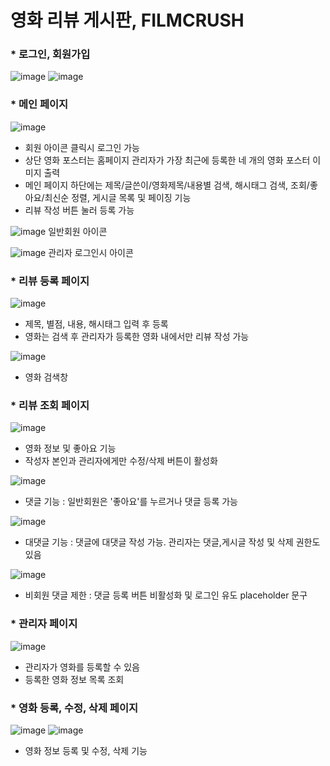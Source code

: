 # 영화 리뷰 게시판, FILMCRUSH

### * 로그인, 회원가입
![image](https://github.com/daseuldaseul/first_class/assets/121841821/9c375c07-6d42-4a95-82b2-417f5e201ac9)
![image](https://github.com/daseuldaseul/first_class/assets/121841821/c8c531ac-2cd4-4f20-9cf9-1560fa61cf9c)


### * 메인 페이지
![image](https://github.com/daseuldaseul/first_class/assets/121841821/7e358535-8d68-4ce1-a979-df4aaf70caed)
* 회원 아이콘 클릭시 로그인 가능
* 상단 영화 포스터는 홈페이지 관리자가 가장 최근에 등록한 네 개의 영화 포스터 이미지 출력
* 메인 페이지 하단에는 제목/글쓴이/영화제목/내용별 검색, 해시태그 검색, 조회/좋아요/최신순 정렬, 게시글 목록 및 페이징 기능
* 리뷰 작성 버튼 눌러 등록 가능

![image](https://github.com/daseuldaseul/first_class/assets/121841821/62a8ba51-855f-4d4d-80cc-82f260bf192d)
 일반회원 아이콘
 
![image](https://github.com/daseuldaseul/first_class/assets/121841821/ea7bc8f7-acbc-40cc-9487-2950bb78c4e1)
 관리자 로그인시 아이콘
 
 
 
 ### * 리뷰 등록 페이지
 ![image](https://github.com/daseuldaseul/first_class/assets/121841821/fe1bf481-6b40-45cc-86a4-d7eca20a41f9)
* 제목, 별점, 내용, 해시태그 입력 후 등록 
* 영화는 검색 후 관리자가 등록한 영화 내에서만 리뷰 작성 가능

![image](https://github.com/daseuldaseul/first_class/assets/121841821/f3d77c01-8275-4144-8ae8-aac9a72739e8)
* 영화 검색창



### * 리뷰 조회 페이지
![image](https://github.com/daseuldaseul/first_class/assets/121841821/e931a9aa-fe87-4cd7-b7e6-ecab8b324804)
* 영화 정보 및 좋아요 기능
* 작성자 본인과 관리자에게만 수정/삭제 버튼이 활성화

![image](https://github.com/daseuldaseul/first_class/assets/121841821/8300051c-5540-4f16-9622-b918648dc39e)
* 댓글 기능 : 일반회원은 '좋아요'를 누르거나 댓글 등록 가능

![image](https://github.com/daseuldaseul/first_class/assets/121841821/9879c38d-06e5-40b1-a30d-563cd5fabed6)
* 대댓글 기능 : 댓글에 대댓글 작성 가능. 관리자는 댓글,게시글 작성 및 삭제 권한도 있음

![image](https://github.com/daseuldaseul/first_class/assets/121841821/b7e118ae-3003-4fd9-bb4f-b39d123926d9)
* 비회원 댓글 제한 : 댓글 등록 버튼 비활성화 및 로그인 유도 placeholder 문구



### * 관리자 페이지
![image](https://github.com/daseuldaseul/first_class/assets/121841821/75185a40-c001-4396-b7e9-67d692cbcba3)
* 관리자가 영화를 등록할 수 있음
* 등록한 영화 정보 목록 조회




### * 영화 등록, 수정, 삭제 페이지
![image](https://github.com/daseuldaseul/first_class/assets/121841821/2671e1d2-e6af-4c2b-8088-9b7ec6b7ef04)
![image](https://github.com/daseuldaseul/first_class/assets/121841821/fde3956b-3297-40c4-97f4-4b7e6305615f)
* 영화 정보 등록 및 수정, 삭제 기능




